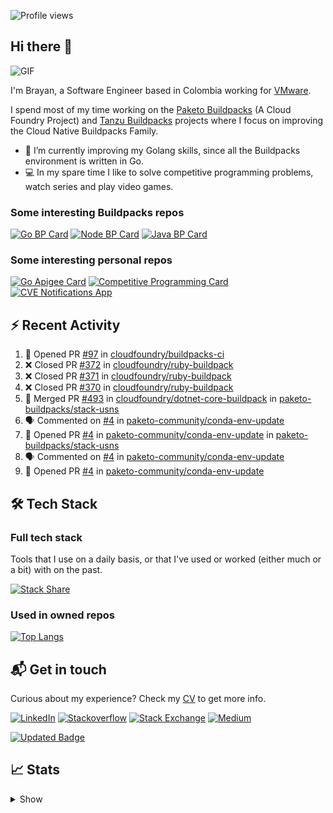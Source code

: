 ![Profile views](https://gpvc.arturio.dev/brayanhenao)

## Hi there 👋

<img alt="GIF" src="https://i.pinimg.com/originals/e4/26/70/e426702edf874b181aced1e2fa5c6cde.gif" />  


I'm Brayan, a Software Engineer based in Colombia working for [VMware](https://www.vmware.com/).

I spend most of my time working on the [Paketo Buildpacks](https://paketo.io/) (A Cloud Foundry Project)
and [Tanzu Buildpacks](https://tanzu.vmware.com/components/buildpacks) projects where I focus on improving the Cloud
Native Buildpacks Family.

- 🌱 I’m currently improving my Golang skills, since all the Buildpacks environment is written in Go.
- 💻 In my spare time I like to solve competitive programming problems, watch series and play video games.

### Some interesting Buildpacks repos

[![Go BP Card](https://github-readme-stats.vercel.app/api/pin/?username=paketo-buildpacks&repo=go&show_owner=true)](https://github.com/paketo-buildpacks/go)
[![Node BP Card](https://github-readme-stats.vercel.app/api/pin/?username=paketo-buildpacks&repo=nodejs&show_owner=true)](https://github.com/paketo-buildpacks/nodejs)
[![Java BP Card](https://github-readme-stats.vercel.app/api/pin/?username=paketo-buildpacks&repo=java&show_owner=true)](https://github.com/paketo-buildpacks/java)

### Some interesting personal repos

[![Go Apigee Card](https://github-readme-stats.vercel.app/api/pin/?username=brayanhenao&repo=go-apigee-edge)](https://github.com/brayanhenao/go-apigee-edge)
[![Competitive Programming Card](https://github-readme-stats.vercel.app/api/pin/?username=brayanhenao&repo=competitive-programming)](https://github.com/brayanhenao/competitive-programming)
[![CVE Notifications App](https://github-readme-stats.vercel.app/api/pin/?username=brayanhenao&repo=cve-notifications-app)](https://github.com/brayanhenao/cve-notifications-app)

## ⚡️ Recent Activity

<!--START_SECTION:activity-->

1. 💪 Opened PR [#97](https://github.com/cloudfoundry/buildpacks-ci/pull/97) in [cloudfoundry/buildpacks-ci](https://github.com/cloudfoundry/buildpacks-ci)
2. ❌ Closed PR [#372](https://github.com/cloudfoundry/ruby-buildpack/pull/372) in [cloudfoundry/ruby-buildpack](https://github.com/cloudfoundry/ruby-buildpack)
3. ❌ Closed PR [#371](https://github.com/cloudfoundry/ruby-buildpack/pull/371) in [cloudfoundry/ruby-buildpack](https://github.com/cloudfoundry/ruby-buildpack)
4. ❌ Closed PR [#370](https://github.com/cloudfoundry/ruby-buildpack/pull/370) in [cloudfoundry/ruby-buildpack](https://github.com/cloudfoundry/ruby-buildpack)
5. 🎉 Merged PR [#493](https://github.com/cloudfoundry/dotnet-core-buildpack/pull/493) in [cloudfoundry/dotnet-core-buildpack](https://github.com/cloudfoundry/dotnet-core-buildpack)
   in [paketo-buildpacks/stack-usns](https://github.com/paketo-buildpacks/stack-usns)
4. 🗣 Commented on [#4](https://github.com/paketo-community/conda-env-update/issues/4)
   in [paketo-community/conda-env-update](https://github.com/paketo-community/conda-env-update)
5. 💪 Opened PR [#4](https://github.com/paketo-community/conda-env-update/pull/4)
   in [paketo-community/conda-env-update](https://github.com/paketo-community/conda-env-update)
   in [paketo-buildpacks/stack-usns](https://github.com/paketo-buildpacks/stack-usns)
4. 🗣 Commented on [#4](https://github.com/paketo-community/conda-env-update/issues/4)
   in [paketo-community/conda-env-update](https://github.com/paketo-community/conda-env-update)
5. 💪 Opened PR [#4](https://github.com/paketo-community/conda-env-update/pull/4)
   in [paketo-community/conda-env-update](https://github.com/paketo-community/conda-env-update)

<!--END_SECTION:activity-->

## 🛠 Tech Stack

### Full tech stack

Tools that I use on a daily basis, or that I've used or worked (either much or a bit) with on the past.

[![Stack Share](https://img.shields.io/badge/Stack%20Share-0690FA.svg?&style=for-the-badge&logo=stackshare&logoColor=white)](https://stackshare.io/bhenao6/mystack)

### Used in owned repos

[![Top Langs](https://github-readme-stats.vercel.app/api/top-langs/?username=brayanhenao&layout=compact&langs_count=10)](https://github.com/anuraghazra/github-readme-stats)

## 📬 Get in touch

Curious about my experience? Check my [CV](resources/Brayan%20Henao%20CV.pdf) to get more info.

[![LinkedIn](https://img.shields.io/badge/linkedin-%230077B5.svg?&style=for-the-badge&logo=linkedin&logoColor=white)](https://www.linkedin.com/in/bhenao6/)
[![Stackoverflow](https://img.shields.io/badge/-F58025.svg?&style=for-the-badge&logo=stackoverflow&logoColor=white)](https://stackoverflow.com/users/5371842/brayan-henao)
[![Stack Exchange](https://img.shields.io/badge/-1E5397.svg?&style=for-the-badge&logo=stackexchange)](https://stackexchange.com/users/7008058/brayan-henao)
[![Medium](https://img.shields.io/badge/medium-%2312100E.svg?&style=for-the-badge&logo=medium&logoColor=white)](https://medium.com/@bhenao6)

[![Updated Badge](https://badges.pufler.dev/updated/brayanhenao/brayanhenao)](https://badges.pufler.dev)

## 📈 Stats

<details>
  <summary>Show</summary>

[![Brayan's github stats](https://github-readme-stats.vercel.app/api?username=brayanhenao&count_private=true&show_icons=true&theme=vue-dark)](https://github.com/anuraghazra/github-readme-stats)

<!--START_SECTION:waka-->
![Code Time](http://img.shields.io/badge/Code%20Time-110%20hrs%2028%20mins-blue)

![Lines of code](https://img.shields.io/badge/From%20Hello%20World%20I%27ve%20Written-297%20Thousand%20lines%20of%20code-blue)

**🐱 My GitHub Data** 

> 🏆 711 Contributions in the Year 2021
 > 
> 📦 89.7 kB Used in GitHub's Storage 
 > 
> 💼 Opted to Hire
 > 
> 📜 55 Public Repositories 
 > 
> 🔑 16 Private Repositories  
 > 
**I'm an Early 🐤** 

```text
🌞 Morning    112 commits    ███████░░░░░░░░░░░░░░░░░░   28.43% 
🌆 Daytime    249 commits    ███████████████░░░░░░░░░░   63.2% 
🌃 Evening    20 commits     █░░░░░░░░░░░░░░░░░░░░░░░░   5.08% 
🌙 Night      13 commits     ░░░░░░░░░░░░░░░░░░░░░░░░░   3.3%

```
📅 **I'm Most Productive on Tuesday** 

```text
Monday       79 commits     █████░░░░░░░░░░░░░░░░░░░░   20.05% 
Tuesday      124 commits    ███████░░░░░░░░░░░░░░░░░░   31.47% 
Wednesday    70 commits     ████░░░░░░░░░░░░░░░░░░░░░   17.77% 
Thursday     63 commits     ████░░░░░░░░░░░░░░░░░░░░░   15.99% 
Friday       51 commits     ███░░░░░░░░░░░░░░░░░░░░░░   12.94% 
Saturday     5 commits      ░░░░░░░░░░░░░░░░░░░░░░░░░   1.27% 
Sunday       2 commits      ░░░░░░░░░░░░░░░░░░░░░░░░░   0.51%

```


📊 **This Week I Spent My Time On** 

```text
⌚︎ Time Zone: America/Bogota

💬 Programming Languages: 
sh                       2 mins              █████████████████████████   100.0%

🔥 Editors: 
Zsh                      2 mins              █████████████████████████   100.0%

💻 Operating System: 
Mac                      2 mins              █████████████████████████   100.0%

```

**I Mostly Code in Java** 

```text
Java                     12 repos            ██████░░░░░░░░░░░░░░░░░░░   26.67% 
Go                       11 repos            ██████░░░░░░░░░░░░░░░░░░░   24.44% 
JavaScript               7 repos             ████░░░░░░░░░░░░░░░░░░░░░   15.56% 
TypeScript               5 repos             ██░░░░░░░░░░░░░░░░░░░░░░░   11.11% 
Shell                    3 repos             █░░░░░░░░░░░░░░░░░░░░░░░░   6.67%

```



 Last Updated on 31/12/2021
<!--END_SECTION:waka-->
</details>
